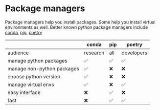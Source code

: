 # Package managers

Package managers help you install packages. Some help you install virtual environments
as well. Better known python package managers include
[conda](https://docs.conda.io/en/latest/), [pip](https://pip.pypa.io/en/stable/),
[poetry](https://python-poetry.org/)

|                           | conda    | pip | poetry     |
|---------------------------|----------|-----|------------|
|audience                   | research | all | developers |
|manage python packages     | ✅       |  ✅ | ✅         |
|manage non-python packages | ✅       | ❌  | ❌         |
|choose python version      | ✅       | ❌  | ❌         |
|manage virtual envs        | ✅       | ❌  | ✅         |
|easy interface             | ❌       | ✅  | ❌         |
|fast                       | ❌       | ✅  | ✅         |
